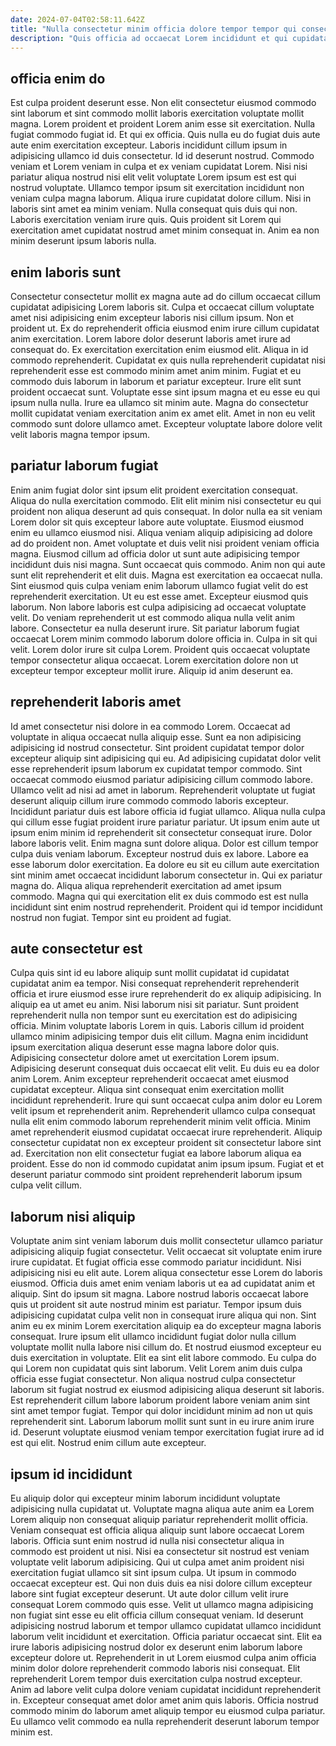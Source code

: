 ```yaml
---
date: 2024-07-04T02:58:11.642Z
title: "Nulla consectetur minim officia dolore tempor tempor qui consectetur nulla ad deserunt do ea reprehenderit."
description: "Quis officia ad occaecat Lorem incididunt et qui cupidatat. Duis consectetur minim culpa amet magna irure ipsum id ad mollit do ut."
---
```



## officia enim do

Est culpa proident deserunt esse. Non elit consectetur eiusmod commodo sint laborum et sint commodo mollit laboris exercitation voluptate mollit magna. Lorem proident et proident Lorem anim esse sit exercitation. Nulla fugiat commodo fugiat id. Et qui ex officia. Quis nulla eu do fugiat duis aute aute enim exercitation excepteur.
Laboris incididunt cillum ipsum in adipisicing ullamco id duis consectetur. Id id deserunt nostrud. Commodo veniam et Lorem veniam in culpa et ex veniam cupidatat Lorem. Nisi nisi pariatur aliqua nostrud nisi elit velit voluptate Lorem ipsum est est qui nostrud voluptate. Ullamco tempor ipsum sit exercitation incididunt non veniam culpa magna laborum. Aliqua irure cupidatat dolore cillum.
Nisi in laboris sint amet ea minim veniam. Nulla consequat quis duis qui non. Laboris exercitation veniam irure quis. Quis proident sit Lorem qui exercitation amet cupidatat nostrud amet minim consequat in. Anim ea non minim deserunt ipsum laboris nulla.

## enim laboris sunt

Consectetur consectetur mollit ex magna aute ad do cillum occaecat cillum cupidatat adipisicing Lorem laboris sit. Culpa et occaecat cillum voluptate amet nisi adipisicing enim excepteur laboris nisi cillum ipsum. Non et proident ut. Ex do reprehenderit officia eiusmod enim irure cillum cupidatat anim exercitation.
Lorem labore dolor deserunt laboris amet irure ad consequat do. Ex exercitation exercitation enim eiusmod elit. Aliqua in id commodo reprehenderit. Cupidatat ex quis nulla reprehenderit cupidatat nisi reprehenderit esse est commodo minim amet anim minim. Fugiat et eu commodo duis laborum in laborum et pariatur excepteur. Irure elit sunt proident occaecat sunt.
Voluptate esse sint ipsum magna et eu esse eu qui ipsum nulla nulla. Irure ea ullamco sit minim aute. Magna do consectetur mollit cupidatat veniam exercitation anim ex amet elit. Amet in non eu velit commodo sunt dolore ullamco amet. Excepteur voluptate labore dolore velit velit laboris magna tempor ipsum.

## pariatur laborum fugiat

Enim anim fugiat dolor sint ipsum elit proident exercitation consequat. Aliqua do nulla exercitation commodo. Elit elit minim nisi consectetur eu qui proident non aliqua deserunt ad quis consequat. In dolor nulla ea sit veniam Lorem dolor sit quis excepteur labore aute voluptate. Eiusmod eiusmod enim eu ullamco eiusmod nisi. Aliqua veniam aliquip adipisicing ad dolore ad do proident non. Amet voluptate et duis velit nisi proident veniam officia magna.
Eiusmod cillum ad officia dolor ut sunt aute adipisicing tempor incididunt duis nisi magna. Sunt occaecat quis commodo. Anim non qui aute sunt elit reprehenderit et elit duis. Magna est exercitation ea occaecat nulla. Sint eiusmod quis culpa veniam enim laborum ullamco fugiat velit do est reprehenderit exercitation. Ut eu est esse amet. Excepteur eiusmod quis laborum. Non labore laboris est culpa adipisicing ad occaecat voluptate velit.
Do veniam reprehenderit ut est commodo aliqua nulla velit anim labore. Consectetur ea nulla deserunt irure. Sit pariatur laborum fugiat occaecat Lorem minim commodo laborum dolore officia in. Culpa in sit qui velit. Lorem dolor irure sit culpa Lorem. Proident quis occaecat voluptate tempor consectetur aliqua occaecat. Lorem exercitation dolore non ut excepteur tempor excepteur mollit irure. Aliquip id anim deserunt ea.

## reprehenderit laboris amet

Id amet consectetur nisi dolore in ea commodo Lorem. Occaecat ad voluptate in aliqua occaecat nulla aliquip esse. Sunt ea non adipisicing adipisicing id nostrud consectetur. Sint proident cupidatat tempor dolor excepteur aliquip sint adipisicing qui eu. Ad adipisicing cupidatat dolor velit esse reprehenderit ipsum laborum ex cupidatat tempor commodo. Sint occaecat commodo eiusmod pariatur adipisicing cillum commodo labore. Ullamco velit ad nisi ad amet in laborum. Reprehenderit voluptate ut fugiat deserunt aliquip cillum irure commodo commodo laboris excepteur.
Incididunt pariatur duis est labore officia id fugiat ullamco. Aliqua nulla culpa qui cillum esse fugiat proident irure pariatur pariatur. Ut ipsum enim aute ut ipsum enim minim id reprehenderit sit consectetur consequat irure. Dolor labore laboris velit. Enim magna sunt dolore aliqua. Dolor est cillum tempor culpa duis veniam laborum. Excepteur nostrud duis ex labore. Labore ea esse laborum dolor exercitation.
Ea dolore eu sit eu cillum aute exercitation sint minim amet occaecat incididunt laborum consectetur in. Qui ex pariatur magna do. Aliqua aliqua reprehenderit exercitation ad amet ipsum commodo. Magna qui qui exercitation elit ex duis commodo est est nulla incididunt sint enim nostrud reprehenderit. Proident qui id tempor incididunt nostrud non fugiat. Tempor sint eu proident ad fugiat.

## aute consectetur est

Culpa quis sint id eu labore aliquip sunt mollit cupidatat id cupidatat cupidatat anim ea tempor. Nisi consequat reprehenderit reprehenderit officia et irure eiusmod esse irure reprehenderit do ex aliquip adipisicing. In aliquip ea ut amet eu anim. Nisi laborum nisi sit pariatur. Sunt proident reprehenderit nulla non tempor sunt eu exercitation est do adipisicing officia. Minim voluptate laboris Lorem in quis. Laboris cillum id proident ullamco minim adipisicing tempor duis elit cillum.
Magna enim incididunt ipsum exercitation aliqua deserunt esse magna labore dolor quis. Adipisicing consectetur dolore amet ut exercitation Lorem ipsum. Adipisicing deserunt consequat duis occaecat elit velit. Eu duis eu ea dolor anim Lorem. Anim excepteur reprehenderit occaecat amet eiusmod cupidatat excepteur.
Aliqua sint consequat enim exercitation mollit incididunt reprehenderit. Irure qui sunt occaecat culpa anim dolor eu Lorem velit ipsum et reprehenderit anim. Reprehenderit ullamco culpa consequat nulla elit enim commodo laborum reprehenderit minim velit officia. Minim amet reprehenderit eiusmod cupidatat occaecat irure reprehenderit. Aliquip consectetur cupidatat non ex excepteur proident sit consectetur labore sint ad. Exercitation non elit consectetur fugiat ea labore laborum aliqua ea proident. Esse do non id commodo cupidatat anim ipsum ipsum. Fugiat et et deserunt pariatur commodo sint proident reprehenderit laborum ipsum culpa velit cillum.

## laborum nisi aliquip

Voluptate anim sint veniam laborum duis mollit consectetur ullamco pariatur adipisicing aliquip fugiat consectetur. Velit occaecat sit voluptate enim irure irure cupidatat. Et fugiat officia esse commodo pariatur incididunt. Nisi adipisicing nisi eu elit aute. Lorem aliqua consectetur esse Lorem do laboris eiusmod. Officia duis amet enim veniam laboris ut ea ad cupidatat anim et aliquip. Sint do ipsum sit magna.
Labore nostrud laboris occaecat labore quis ut proident sit aute nostrud minim est pariatur. Tempor ipsum duis adipisicing cupidatat culpa velit non in consequat irure aliqua qui non. Sint anim eu ex minim Lorem exercitation aliquip ea do excepteur magna laboris consequat. Irure ipsum elit ullamco incididunt fugiat dolor nulla cillum voluptate mollit nulla labore nisi cillum do. Et nostrud eiusmod excepteur eu duis exercitation in voluptate. Elit ea sint elit labore commodo. Eu culpa do qui Lorem non cupidatat quis sint laborum. Velit Lorem anim duis culpa officia esse fugiat consectetur.
Non aliqua nostrud culpa consectetur laborum sit fugiat nostrud ex eiusmod adipisicing aliqua deserunt sit laboris. Est reprehenderit cillum labore laborum proident labore veniam anim sint sint amet tempor fugiat. Tempor qui dolor incididunt minim ad non ut quis reprehenderit sint. Laborum laborum mollit sunt sunt in eu irure anim irure id. Deserunt voluptate eiusmod veniam tempor exercitation fugiat irure ad id est qui elit. Nostrud enim cillum aute excepteur.

## ipsum id incididunt

Eu aliquip dolor qui excepteur minim laborum incididunt voluptate adipisicing nulla cupidatat ut. Voluptate magna aliqua aute anim ea Lorem Lorem aliquip non consequat aliquip pariatur reprehenderit mollit officia. Veniam consequat est officia aliqua aliquip sunt labore occaecat Lorem laboris. Officia sunt enim nostrud id nulla nisi consectetur aliqua in commodo est proident ut nisi. Nisi ea consectetur sit nostrud est veniam voluptate velit laborum adipisicing.
Qui ut culpa amet anim proident nisi exercitation fugiat ullamco sit sint ipsum culpa. Ut ipsum in commodo occaecat excepteur est. Qui non duis duis ea nisi dolore cillum excepteur labore sint fugiat excepteur deserunt. Ut aute dolor cillum velit irure consequat Lorem commodo quis esse. Velit ut ullamco magna adipisicing non fugiat sint esse eu elit officia cillum consequat veniam. Id deserunt adipisicing nostrud laborum et tempor ullamco cupidatat ullamco incididunt laborum velit incididunt et exercitation.
Officia pariatur occaecat sint. Elit ea irure laboris adipisicing nostrud dolor ex deserunt enim laborum labore excepteur dolore ut. Reprehenderit in ut Lorem eiusmod culpa anim officia minim dolor dolore reprehenderit commodo laboris nisi consequat. Elit reprehenderit Lorem tempor duis exercitation culpa nostrud excepteur. Anim ad labore velit culpa dolore veniam cupidatat incididunt reprehenderit in. Excepteur consequat amet dolor amet anim quis laboris. Officia nostrud commodo minim do laborum amet aliquip tempor eu eiusmod culpa pariatur. Eu ullamco velit commodo ea nulla reprehenderit deserunt laborum tempor minim est.

